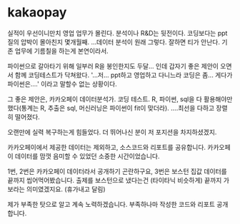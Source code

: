 # kakaopay

실적이 우선이니만치 영업 업무가 몰린다. 분석이나 R&D는 뒷전이다. 코딩보다는 ppt질의 압박이 몰아친지 몇개월째. ...데이터 분석이 원래 그렇다. 잘하면 티가 안난다. 기존 업무에 기름칠을 하는게 본연이라서.

파이썬으로 갈아타기 위해 일부러 R을 봉인한지도 두달... 인데 갑자기 좋은 제안이 오면서 함께 코딩테스트가 닥쳐왔다. '...저... ppt하고 영업하고 다니느라 코딩은 좀... 게다가 파이썬은....' 이라고 말할수 없는 상황이다.

그 좋은 제안은, 카카오페이 데이터분석가. 코딩 테스트. R, 파이썬, sql을 다 활용해야만 했다(통계는 R, 추출은 sql, 머신러닝은 파이썬이 fit이 맞더라). ....최선을 다하고 장렬히 떨어졌다.

오랜만에 실력 복구하는게 힘들었다. 더 뛰어나신 분이 저 포지션을 차지하셨겠지.

카카오페이에서 제공한 데이터는 제외하고, 소스코드와 리포트를 공유합니다. 카카오페이 데이터를 맘껏 음미할 수 있었던 소중한 시간이었습니다.

1번, 2번은 카카오페이 데이터라서 공개하기 곤란하구요, 3번은 보스턴 집값 데이터를 끝까지 씹어먹어봤습니다. 출제를 보스턴으로 냈다는건 (타이타닉 비슷하게) 끝까지 가보라는 의미였겠지요. (휴가내고 달림)

제가 부족한 탓으로 알고 계속 노력하겠습니다. 부족하나마 작성한 코드와 리포트 공개합니다.
